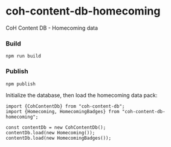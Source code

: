 # coh-content-db-homecoming
CoH Content DB - Homecoming data

### Build
`npm run build`

### Publish
`npm publish`

Initialize the database, then load the homecoming data pack:
```
import {CohContentDb} from "coh-content-db";
import {Homecoming, HomecomingBadges} from "coh-content-db-homecoming";

const contentDb = new CohContentDb();
contentDb.load(new Homecoming());
contentDb.load(new HomecomingBadges());
```
